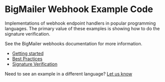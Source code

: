 # BigMailer Webhook Example Code

Implementations of webhook endpoint handlers in popular programming languages. The primary value of these examples is showing how to do the signature verification.

See the BigMailer webhooks documentation for more information.

* [Getting started](https://docs.bigmailer.io/docs/webhooks)
* [Best Practices](https://docs.bigmailer.io/docs/webhooks-best-practices)
* [Signature Verification](https://docs.bigmailer.io/docs/verifying-webhook-signatures)

Need to see an example in a different language? [Let us know](https://github.com/bigmailer/webhook-examples/issues/new)
